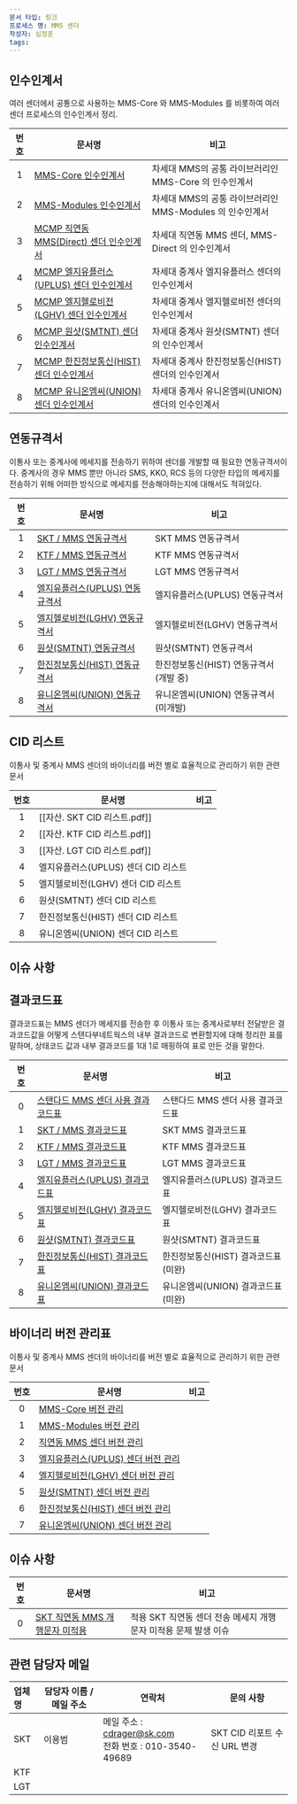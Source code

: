 ```yaml
---
문서 타입: 링크
프로세스 명: MMS 센더
작성자: 심정훈
tags:
---
```



## 인수인계서

여러 센더에서 공통으로 사용하는 MMS-Core 와 MMS-Modules 를 비롯하여 여러 센더 프로세스의 인수인계서 정리.

| **번호** | <center>**문서명**</center>                                                       | <center>**비고**</center>                |
| :----: | :----------------------------------------------------------------------------- | :------------------------------------- |
|   1    | [MMS-Core 인수인계서](MMS-Core%20인수인계서.md)                       | 차세대 MMS의 공통 라이브러리인 MMS-Core 의 인수인계서    |
|   2    | [MMS-Modules 인수인계서](MMS-Core-Modules%20인수인계서.md)    | 차세대 MMS의 공통 라이브러리인 MMS-Modules 의 인수인계서 |
|   3    | [MCMP 직연동 MMS(Direct) 센더 인수인계서](MMS-Direct%20인수인계서.md) | 차세대 직연동 MMS 센더, MMS-Direct 의 인수인계서     |
|   4    | [MCMP 엘지유플러스(UPLUS) 센더 인수인계서]()                                                | 차세대 중계사 엘지유플러스 센더의 인수인계서               |
|   5    | [MCMP 엘지헬로비전(LGHV) 센더 인수인계서]()                                                 | 차세대 중계사 엘지헬로비전 센더의 인수인계서               |
|   6    | [MCMP 원샷(SMTNT) 센더 인수인계서]()                                                    | 차세대 중계사 원샷(SMTNT) 센더의 인수인계서            |
|   7    | [MCMP 한진정보통신(HIST) 센더 인수인계서]()                                                 | 차세대 중계사 한진정보통신(HIST) 센더의 인수인계서         |
|   8    | [MCMP 유니온엠씨(UNION) 센더 인수인계서]()                                                 | 차세대 중계사 유니온엠씨(UNION) 센더의 인수인계서         |

## 연동규격서

이통사 또는 중계사에 메세지를 전송하기 위하여 센더를 개발할 때 필요한 연동규격서이다. 중계사의 경우 MMS 뿐만 아니라 SMS, KKO, RCS 등의 다양한 타입의 메세지를 전송하기 위해 어떠한 방식으로  메세지를 전송해야하는지에 대해서도 적혀있다.

| **번호** | <center>**문서명**</center>                                                                                                                                                                                                                                                                                                                                                                                                                                                       | <center>**비고**</center>  |
| :----: | :----------------------------------------------------------------------------------------------------------------------------------------------------------------------------------------------------------------------------------------------------------------------------------------------------------------------------------------------------------------------------------------------------------------------------------------------------------------------------- | :----------------------- |
|   1    | [SKT / MMS 연동규격서](obsidian://open?vault=%E1%84%8C%E1%85%A5%E1%86%AB%E1%84%89%E1%85%A9%E1%86%BC%E1%84%80%E1%85%A2%E1%84%87%E1%85%A1%E1%86%AF%E1%84%90%E1%85%B5%E1%86%B7&file=Documents%2F%EC%97%B0%EB%8F%99%EA%B7%9C%EA%B2%A9%EC%84%9C%2F%EC%9D%B4%ED%86%B5%EC%82%AC%2FSKT%2FSKT_VMG_MM7_PROTOCOL_v2.pdf)                                                                                                                                                                       | SKT MMS 연동규격서            |
|   2    | [KTF / MMS 연동규격서](obsidian://open?vault=%E1%84%8C%E1%85%A5%E1%86%AB%E1%84%89%E1%85%A9%E1%86%BC%E1%84%80%E1%85%A2%E1%84%87%E1%85%A1%E1%86%AF%E1%84%90%E1%85%B5%E1%86%B7&file=Documents%2F%EC%97%B0%EB%8F%99%EA%B7%9C%EA%B2%A9%EC%84%9C%2F%EC%9D%B4%ED%86%B5%EC%82%AC%2FKTF%2F%EA%B8%B0%EC%97%85%ED%98%95MMS-%EC%97%B0%EB%8F%99%EA%B7%9C%EA%B2%A9%EC%84%9C(SP)_v1.6f_20211217.pdf)                                                                                               | KTF MMS 연동규격서            |
|   3    | [LGT / MMS 연동규격서](obsidian://open?vault=%E1%84%8C%E1%85%A5%E1%86%AB%E1%84%89%E1%85%A9%E1%86%BC%E1%84%80%E1%85%A2%E1%84%87%E1%85%A1%E1%86%AF%E1%84%90%E1%85%B5%E1%86%B7&file=Documents%2F%EC%97%B0%EB%8F%99%EA%B7%9C%EA%B2%A9%EC%84%9C%2F%EC%9D%B4%ED%86%B5%EC%82%AC%2FLGT%2FMM7_%EC%97%B0%EB%8F%99_%EA%B7%9C%EA%B2%A9%EC%84%9C_v1.9.pdf)                                                                                                                                       | LGT MMS 연동규격서            |
|   4    | [엘지유플러스(UPLUS) 연동규격서](obsidian://open?vault=%E1%84%8C%E1%85%A5%E1%86%AB%E1%84%89%E1%85%A9%E1%86%BC%E1%84%80%E1%85%A2%E1%84%87%E1%85%A1%E1%86%AF%E1%84%90%E1%85%B5%E1%86%B7&file=Documents%2F%EC%97%B0%EB%8F%99%EA%B7%9C%EA%B2%A9%EC%84%9C%2F%EC%A4%91%EA%B3%84%EC%82%AC%2F%EC%97%98%EC%A7%80%20%EC%9C%A0%ED%94%8C%EB%9F%AC%EC%8A%A4%20%3A%20UPLUS%2FLGUPlus_Agent_Manual_2.3.3_2_release.pdf)                                                                                  | 엘지유플러스(UPLUS) 연동규격서      |
|   5    | [엘지헬로비전(LGHV) 연동규격서](obsidian://open?vault=%E1%84%8C%E1%85%A5%E1%86%AB%E1%84%89%E1%85%A9%E1%86%BC%E1%84%80%E1%85%A2%E1%84%87%E1%85%A1%E1%86%AF%E1%84%90%E1%85%B5%E1%86%B7&file=Documents%2F%EC%97%B0%EB%8F%99%EA%B7%9C%EA%B2%A9%EC%84%9C%2F%EC%A4%91%EA%B3%84%EC%82%AC%2F%EC%97%98%EC%A7%80%ED%97%AC%EB%A1%9C%EB%B9%84%EC%A0%84%20%3A%20LGHV%2FLGHV_%EB%A9%94%EC%8B%9C%EC%A7%95_TCP%EC%97%B0%EB%8F%99%EA%B7%9C%EA%B2%A9%EC%84%9C_v1.1.3_20221212.pdf)                          | 엘지헬로비전(LGHV) 연동규격서       |
|   6    | [원샷(SMTNT) 연동규격서](obsidian://open?vault=%E1%84%8C%E1%85%A5%E1%86%AB%E1%84%89%E1%85%A9%E1%86%BC%E1%84%80%E1%85%A2%E1%84%87%E1%85%A1%E1%86%AF%E1%84%90%E1%85%B5%E1%86%B7&file=Documents%2F%EC%97%B0%EB%8F%99%EA%B7%9C%EA%B2%A9%EC%84%9C%2F%EC%A4%91%EA%B3%84%EC%82%AC%2F%EC%9B%90%EC%83%B7%20%3A%20SMTNT%2F%EC%9B%90%EC%83%B7%20%EC%97%B0%EB%8F%99%EA%B7%9C%EA%B2%A9_20240427.pdf)                                                                                               | 원샷(SMTNT) 연동규격서          |
|   7    | [한진정보통신(HIST) 연동규격서](obsidian://open?vault=%E1%84%8C%E1%85%A5%E1%86%AB%E1%84%89%E1%85%A9%E1%86%BC%E1%84%80%E1%85%A2%E1%84%87%E1%85%A1%E1%86%AF%E1%84%90%E1%85%B5%E1%86%B7&file=Documents%2F%EC%97%B0%EB%8F%99%EA%B7%9C%EA%B2%A9%EC%84%9C%2F%EC%A4%91%EA%B3%84%EC%82%AC%2F%ED%95%9C%EC%A7%84%EC%A0%95%EB%B3%B4%ED%86%B5%EC%8B%A0%20%3A%20HIST%2F%ED%95%9C%EC%A7%84%EC%A0%95%EB%B3%B4%ED%86%B5%EC%8B%A0_NGS_Protocol_%EC%97%B0%EB%8F%99%EA%B7%9C%EA%B2%A9%EC%84%9C_V2.0.0.pdf)   | 한진정보통신(HIST) 연동규격서(개발 중) |
|   8    | [유니온엠씨(UNION) 연동규격서](obsidian://open?vault=%E1%84%8C%E1%85%A5%E1%86%AB%E1%84%89%E1%85%A9%E1%86%BC%E1%84%80%E1%85%A2%E1%84%87%E1%85%A1%E1%86%AF%E1%84%90%E1%85%B5%E1%86%B7&file=Documents%2F%EC%97%B0%EB%8F%99%EA%B7%9C%EA%B2%A9%EC%84%9C%2F%EC%A4%91%EA%B3%84%EC%82%AC%2F%EC%9C%A0%EB%8B%88%EC%98%A8%EC%97%A0%EC%94%A8%20%3A%20UNION%2F%EC%9C%A0%EB%8B%88%EC%98%A8%2Bushot%2B%ED%94%84%EB%A1%9C%ED%86%A0%EC%BD%9C%2B%EC%97%B0%EB%8F%99%2B%EB%A7%A4%EB%89%B4%EC%96%BC_2023.pdf) | 유니온엠씨(UNION) 연동규격서(미개발)  |

## CID 리스트

이통사 및 중계사 MMS 센더의 바이너리를 버전 별로 효율적으로 관리하기 위한 관련 문서

| **번호** | <center>**문서명**</center> | <center>**비고**</center> |
| :----: | :----------------------- | :---------------------- |
|   1    | [[자산. SKT CID 리스트.pdf]]  |                         |
|   2    | [[자산. KTF CID 리스트.pdf]]  |                         |
|   3    | [[자산. LGT CID 리스트.pdf]]  |                         |
|   4    | 엘지유플러스(UPLUS) 센더 CID 리스트 |                         |
|   5    | 엘지헬로비전(LGHV) 센더 CID 리스트  |                         |
|   6    | 원샷(SMTNT) 센더 CID 리스트     |                         |
|   7    | 한진정보통신(HIST) 센더 CID 리스트  |                         |
|   8    | 유니온엠씨(UNION) 센더 CID 리스트  |                         |


## 이슈 사항
## 결과코드표

결과코드표는 MMS 센더가 메세지를 전송한 후 이통사 또는 중계사로부터 전달받은 결과코드값을 어떻게 스탠다부네트웍스의 내부 결과코드로 변환할지에 대해 정리한 표를 말하며, 상태코드 값과 내부 결과코드를 1대 1로 매핑하여 표로 만든 것을 말한다.

| **번호** | <center>**문서명**</center>                                                                                                                                                                                                                                                                                                                                                                                                                       | <center>**비고**</center> |
| :----: | :--------------------------------------------------------------------------------------------------------------------------------------------------------------------------------------------------------------------------------------------------------------------------------------------------------------------------------------------------------------------------------------------------------------------------------------------- | :---------------------- |
|   0    | [스탠다드 MMS 센더 사용 결과코드표](obsidian://open?vault=Transmission-Development-Teams-Repo&file=Projects%2FMCMP%20(%20Multi%20Channel%20Messaging%20Platform%20)%2F%EA%B5%AD%EB%82%B4(Domestic)%2F%EB%A6%AC%ED%8F%AC%ED%84%B0%2F%EA%B2%B0%EA%B3%BC%EC%BD%94%EB%93%9C%ED%91%9C%2F2.%20MMS%2Fpdf%2F0.%20%EC%8A%A4%ED%83%A0%EB%8B%A4%EB%93%9C%EB%84%A4%ED%8A%B8%EC%9B%8D%EC%8A%A4_MMS_%EB%82%B4%EB%B6%80_%EA%B2%B0%EA%B3%BC%EC%BD%94%EB%93%9C%ED%91%9C.pdf) | 스탠다드 MMS 센더 사용 결과코드표    |
|   1    | [SKT / MMS 결과코드표](obsidian://open?vault=Transmission-Development-Teams-Repo&file=Projects%2FMCMP%20(%20Multi%20Channel%20Messaging%20Platform%20)%2F%EA%B5%AD%EB%82%B4(Domestic)%2F%EB%A6%AC%ED%8F%AC%ED%84%B0%2F%EA%B2%B0%EA%B3%BC%EC%BD%94%EB%93%9C%ED%91%9C%2F2.%20MMS%2Fpdf%2F1.%20%EC%A7%81%EC%97%B0%EB%8F%99_SKT_MMS_%EA%B2%B0%EA%B3%BC%EC%BD%94%EB%93%9C%ED%91%9C.pdf)                                                                  | SKT MMS 결과코드표           |
|   2    | [KTF / MMS 결과코드표](obsidian://open?vault=Transmission-Development-Teams-Repo&file=Projects%2FMCMP%20(%20Multi%20Channel%20Messaging%20Platform%20)%2F%EA%B5%AD%EB%82%B4(Domestic)%2F%EB%A6%AC%ED%8F%AC%ED%84%B0%2F%EA%B2%B0%EA%B3%BC%EC%BD%94%EB%93%9C%ED%91%9C%2F2.%20MMS%2Fpdf%2F2.%20%EC%A7%81%EC%97%B0%EB%8F%99_KTF_MMS_%EA%B2%B0%EA%B3%BC%EC%BD%94%EB%93%9C%ED%91%9C.pdf)                                                                  | KTF MMS 결과코드표           |
|   3    | [LGT / MMS 결과코드표](obsidian://open?vault=Transmission-Development-Teams-Repo&file=Projects%2FMCMP%20(%20Multi%20Channel%20Messaging%20Platform%20)%2F%EA%B5%AD%EB%82%B4(Domestic)%2F%EB%A6%AC%ED%8F%AC%ED%84%B0%2F%EA%B2%B0%EA%B3%BC%EC%BD%94%EB%93%9C%ED%91%9C%2F2.%20MMS%2Fpdf%2F3.%20%EC%A7%81%EC%97%B0%EB%8F%99_LGT_MMS_%EA%B2%B0%EA%B3%BC%EC%BD%94%EB%93%9C%ED%91%9C.pdf)                                                                  | LGT MMS 결과코드표           |
|   4    | [엘지유플러스(UPLUS) 결과코드표](obsidian://open?vault=Transmission-Development-Teams-Repo&file=Projects%2FMCMP%20(%20Multi%20Channel%20Messaging%20Platform%20)%2F%EA%B5%AD%EB%82%B4(Domestic)%2F%EB%A6%AC%ED%8F%AC%ED%84%B0%2F%EA%B2%B0%EA%B3%BC%EC%BD%94%EB%93%9C%ED%91%9C%2F2.%20MMS%2Fpdf%2F4.%20%EC%97%98%EC%A7%80_%EC%9C%A0%ED%94%8C%EB%9F%AC%EC%8A%A4_MMS_%EA%B2%B0%EA%B3%BC%EC%BD%94%EB%93%9C%ED%91%9C.pdf)                                      | 엘지유플러스(UPLUS) 결과코드표     |
|   5    | [엘지헬로비전(LGHV) 결과코드표](obsidian://open?vault=Transmission-Development-Teams-Repo&file=Projects%2FMCMP%20(%20Multi%20Channel%20Messaging%20Platform%20)%2F%EA%B5%AD%EB%82%B4(Domestic)%2F%EB%A6%AC%ED%8F%AC%ED%84%B0%2F%EA%B2%B0%EA%B3%BC%EC%BD%94%EB%93%9C%ED%91%9C%2F2.%20MMS%2Fpdf%2F5.%20%EC%97%98%EC%A7%80%ED%97%AC%EB%A1%9C%EB%B9%84%EC%A0%84_MMS_%EA%B2%B0%EA%B3%BC%EC%BD%94%EB%93%9C%ED%91%9C.pdf)                                        | 엘지헬로비전(LGHV) 결과코드표      |
|   6    | [원샷(SMTNT) 결과코드표](obsidian://open?vault=Transmission-Development-Teams-Repo&file=Projects%2FMCMP%20(%20Multi%20Channel%20Messaging%20Platform%20)%2F%EA%B5%AD%EB%82%B4(Domestic)%2F%EB%A6%AC%ED%8F%AC%ED%84%B0%2F%EA%B2%B0%EA%B3%BC%EC%BD%94%EB%93%9C%ED%91%9C%2F2.%20MMS%2Fpdf%2F6.%20SMTNT_MMS_%EA%B2%B0%EA%B3%BC%EC%BD%94%EB%93%9C%ED%91%9C.pdf)                                                                                            | 원샷(SMTNT) 결과코드표         |
|   7    | [한진정보통신(HIST) 결과코드표](obsidian://open?vault=Transmission-Development-Teams-Repo&file=Projects%2FMCMP%20(%20Multi%20Channel%20Messaging%20Platform%20)%2F%EA%B5%AD%EB%82%B4(Domestic)%2F%EB%A6%AC%ED%8F%AC%ED%84%B0%2F%EA%B2%B0%EA%B3%BC%EC%BD%94%EB%93%9C%ED%91%9C%2F2.%20MMS%2Fpdf%2F7.%20%ED%95%9C%EC%A7%84%EC%A0%95%EB%B3%B4%ED%86%B5%EC%8B%A0(Hist)_MMS_%EA%B2%B0%EA%B3%BC%EC%BD%94%EB%93%9C%ED%91%9C.pdf)                                  | 한진정보통신(HIST) 결과코드표(미완)  |
|   8    | [유니온엠씨(UNION) 결과코드표]()                                                                                                                                                                                                                                                                                                                                                                                                                         | 유니온엠씨(UNION) 결과코드표(미완)  |


## 바이너리 버전 관리표

이통사 및 중계사 MMS 센더의 바이너리를 버전 별로 효율적으로 관리하기 위한 관련 문서

| **번호** | <center>**문서명**</center>   | <center>**비고**</center> |
| :----: | :------------------------- | :---------------------- |
|   0    | [MMS-Core 버전 관리]()         |                         |
|   1    | [MMS-Modules 버전 관리]()      |                         |
|   2    | [직연동 MMS 센더 버전 관리]()       |                         |
|   3    | [엘지유플러스(UPLUS) 센더 버전 관리]() |                         |
|   4    | [엘지헬로비전(LGHV) 센더 버전 관리]()  |                         |
|   5    | [원샷(SMTNT) 센더 버전 관리]()     |                         |
|   6    | [한진정보통신(HIST) 센더 버전 관리]()  |                         |
|   7    | [유니온엠씨(UNION) 센더 버전 관리]()  |                         |


## 이슈 사항

| **번호** | <center>**문서명**<center>                                                                                                                                                                                                                                                                                                                                                                                                                                                                                       | <center>**비고**</center>                |
| :----: | ------------------------------------------------------------------------------------------------------------------------------------------------------------------------------------------------------------------------------------------------------------------------------------------------------------------------------------------------------------------------------------------------------------------------------------------------------------------------------------------------------------- | -------------------------------------- |
|   0    | [SKT 직연동 MMS 개행문자 미적용](obsidian://open?vault=Transmission-Development-Teams-Repo&file=Documents%2F%EC%9D%B4%EC%8A%88%2FMCMP%20(%20Multi%20Channel%20Messaging%20Platform%20)%2F%EA%B5%AD%EB%82%B4(Domestic)%2F%EC%84%BC%EB%8D%94%2FMMS%2F2024-08.%20SKT%20%EC%A7%81%EC%97%B0%EB%8F%99%20%EC%84%BC%EB%8D%94%20%EA%B0%9C%ED%96%89%20%EC%A0%81%EC%9A%A9%20%EC%9D%B4%EC%8A%88%2F2024-08.%20SKT%20%EC%A7%81%EC%97%B0%EB%8F%99%20%EC%84%BC%EB%8D%94%20%EA%B0%9C%ED%96%89%20%EC%A0%81%EC%9A%A9%20%EC%9D%B4%EC%8A%88) | 적용 SKT 직연동 센더 전송 메세지 개행문자 미적용 문제 발생 이슈 |

## 관련 담당자 메일

| **업체명** | <center>**담당자 이름 / 메일 주소**<center> | 연락처                                              | <center>**문의 사항**</center> |
| :------ | ---------------------------------- | ------------------------------------------------ | -------------------------- |
| SKT     | 이용범                                | 메일 주소 : cdrager@sk.com<br>전화 번호 : 010-3540-49689 | SKT CID 리포트 수신 URL 변경      |
| KTF     |                                    |                                                  |                            |
| LGT     |                                    |                                                  |                            |
